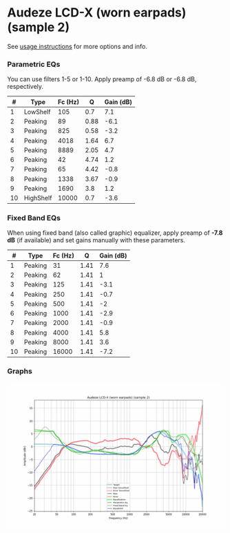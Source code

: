 # Audeze LCD-X (worn earpads) (sample 2)
See [usage instructions](https://github.com/jaakkopasanen/AutoEq#usage) for more options and info.

### Parametric EQs
You can use filters 1-5 or 1-10. Apply preamp of -6.8 dB or -6.8 dB, respectively.

|   # | Type      |   Fc (Hz) |    Q |   Gain (dB) |
|-----|-----------|-----------|------|-------------|
|   1 | LowShelf  |       105 | 0.7  |         7.1 |
|   2 | Peaking   |        89 | 0.88 |        -6.1 |
|   3 | Peaking   |       825 | 0.58 |        -3.2 |
|   4 | Peaking   |      4018 | 1.64 |         6.7 |
|   5 | Peaking   |      8889 | 2.05 |         4.7 |
|   6 | Peaking   |        42 | 4.74 |         1.2 |
|   7 | Peaking   |        65 | 4.42 |        -0.8 |
|   8 | Peaking   |      1338 | 3.67 |        -0.9 |
|   9 | Peaking   |      1690 | 3.8  |         1.2 |
|  10 | HighShelf |     10000 | 0.7  |        -3.6 |

### Fixed Band EQs
When using fixed band (also called graphic) equalizer, apply preamp of **-7.8 dB** (if available) and set gains manually with these parameters.

|   # | Type    |   Fc (Hz) |    Q |   Gain (dB) |
|-----|---------|-----------|------|-------------|
|   1 | Peaking |        31 | 1.41 |         7.6 |
|   2 | Peaking |        62 | 1.41 |         1   |
|   3 | Peaking |       125 | 1.41 |        -3.1 |
|   4 | Peaking |       250 | 1.41 |        -0.7 |
|   5 | Peaking |       500 | 1.41 |        -2   |
|   6 | Peaking |      1000 | 1.41 |        -2.9 |
|   7 | Peaking |      2000 | 1.41 |        -0.9 |
|   8 | Peaking |      4000 | 1.41 |         5.8 |
|   9 | Peaking |      8000 | 1.41 |         3.6 |
|  10 | Peaking |     16000 | 1.41 |        -7.2 |

### Graphs
![](./Audeze%20LCD-X%20(worn%20earpads)%20(sample%202).png)

